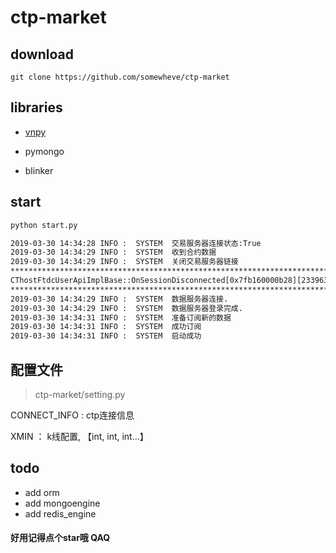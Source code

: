 # ctp-market

## download 
```
git clone https://github.com/somewheve/ctp-market
```

## libraries

- [vnpy](https://github.com/vnpy/vnpy)

- pymongo
- blinker

## start 
```bash
python start.py  

2019-03-30 14:34:28	INFO :	SYSTEM	交易服务器连接状态:True
2019-03-30 14:34:29	INFO :	SYSTEM	收到合约数据
2019-03-30 14:34:29	INFO :	SYSTEM	关闭交易服务器链接
****************************************************************************************************
CThostFtdcUserApiImplBase::OnSessionDisconnected[0x7fb160000b28][233963521][    0]
****************************************************************************************************
2019-03-30 14:34:29	INFO :	SYSTEM	数据服务器连接.
2019-03-30 14:34:29	INFO :	SYSTEM	数据服务器登录完成.
2019-03-30 14:34:31	INFO :	SYSTEM	准备订阅新的数据
2019-03-30 14:34:31	INFO :	SYSTEM	成功订阅
2019-03-30 14:34:31	INFO :	SYSTEM	启动成功
```

## 配置文件 
> ctp-market/setting.py

CONNECT_INFO : ctp连接信息

XMIN ： k线配置, 【int, int, int...】



## todo 
- add orm 
- add mongoengine
- add redis_engine

#### 好用记得点个star哦  QAQ
